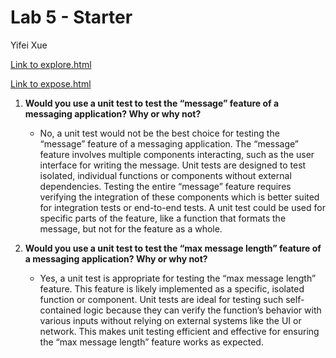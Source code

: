 # Lab 5 - Starter
Yifei Xue

[Link to explore.html](https://YifeiXue111.github.io/Lab5_Starter/explore.html)

[Link to expose.html](https://YifeiXue111.github.io/Lab5_Starter/expose.html)


1. **Would you use a unit test to test the “message” feature of a messaging application? Why or why not?**
   - No, a unit test would not be the best choice for testing the “message” feature of a messaging application. The “message” feature involves multiple components interacting, such as the user interface for writing the message. Unit tests are designed to test isolated, individual functions or components without external dependencies. Testing the entire “message” feature requires verifying the integration of these components which is better suited for integration tests or end-to-end tests. A unit test could be used for specific parts of the feature, like a function that formats the message, but not for the feature as a whole.

2. **Would you use a unit test to test the “max message length” feature of a messaging application? Why or why not?**
   - Yes, a unit test is appropriate for testing the “max message length” feature. This feature is likely implemented as a specific, isolated function or component. Unit tests are ideal for testing such self-contained logic because they can verify the function’s behavior with various inputs without relying on external systems like the UI or network. This makes unit testing efficient and effective for ensuring the “max message length” feature works as expected.

